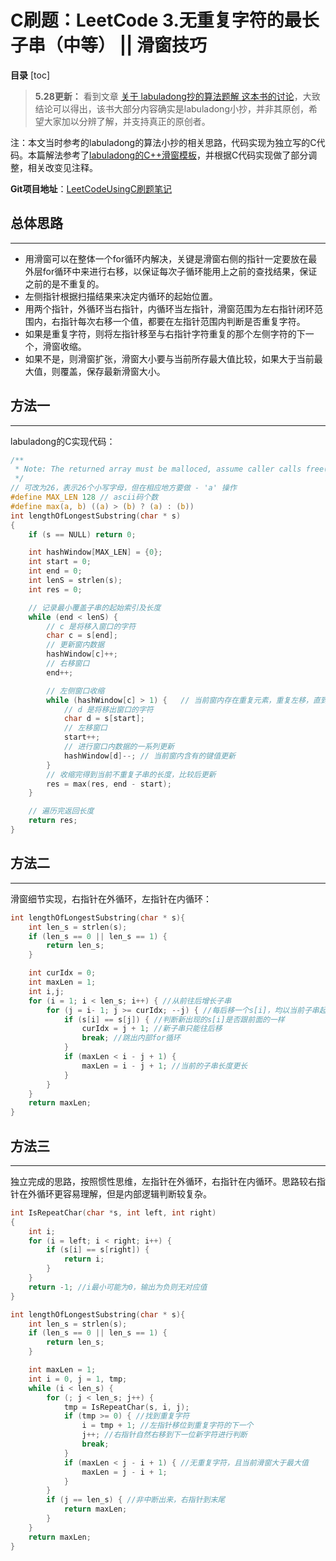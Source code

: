 # C刷题：LeetCode 3.无重复字符的最长子串（中等） || 滑窗技巧
**目录**
[toc]

> **5.28更新：**
> 看到文章 [关于 labuladong抄的算法题解 这本书的讨论](https://leetcode-cn.com/circle/discuss/MKwnEl/)，大致结论可以得出，该书大部分内容确实是labuladong小抄，并非其原创，希望大家加以分辨了解，并支持真正的原创者。

注：本文当时参考的labuladong的算法小抄的相关思路，代码实现为独立写的C代码。本篇解法参考了[labuladong的C++滑窗模板](https://labuladong.gitbook.io/algo/di-yi-zhang-shou-ba-shou-shua-shu-ju-jie-gou/shou-ba-shou-shua-shu-zu-ti-mu/hua-dong-chuang-kou-ji-qiao-jin-jie)，并根据C代码实现做了部分调整，相关改变见注释。

**Git项目地址**：[LeetCodeUsingC刷题笔记](https://github.com/ioMayday/leetcode_sol)



## 总体思路
---
 - 用滑窗可以在整体一个for循环内解决，关键是滑窗右侧的指针一定要放在最外层for循环中来进行右移，以保证每次子循环能用上之前的查找结果，保证之前的是不重复的。
 - 左侧指针根据扫描结果来决定内循环的起始位置。
 - 用两个指针，外循环当右指针，内循环当左指针，滑窗范围为左右指针闭环范围内，右指针每次右移一个值，都要在左指针范围内判断是否重复字符。
 - 如果是重复字符，则将左指针移至与右指针字符重复的那个左侧字符的下一个，滑窗收缩。
 - 如果不是，则滑窗扩张，滑窗大小要与当前所存最大值比较，如果大于当前最大值，则覆盖，保存最新滑窗大小。

## 方法一
---
labuladong的C实现代码：
```c
/**
 * Note: The returned array must be malloced, assume caller calls free().
 */
// 可改为26，表示26个小写字母，但在相应地方要做 - 'a' 操作
#define MAX_LEN 128 // ascii码个数
#define max(a, b) ((a) > (b) ? (a) : (b))
int lengthOfLongestSubstring(char * s)
{
    if (s == NULL) return 0;

    int hashWindow[MAX_LEN] = {0};
    int start = 0;
    int end = 0;
    int lenS = strlen(s);
    int res = 0;

    // 记录最小覆盖子串的起始索引及长度
    while (end < lenS) {
        // c 是将移入窗口的字符
        char c = s[end];
        // 更新窗内数据
        hashWindow[c]++;
        // 右移窗口
        end++;

        // 左侧窗口收缩
        while (hashWindow[c] > 1) {   // 当前窗内存在重复元素，重复左移，直到移除那个重复元素的值后，跳出
            // d 是将移出窗口的字符
            char d = s[start];
            // 左移窗口
            start++;
            // 进行窗口内数据的一系列更新
            hashWindow[d]--; // 当前窗内含有的键值更新
        }
        // 收缩完得到当前不重复子串的长度，比较后更新
        res = max(res, end - start);
    }

    // 遍历完返回长度
    return res;
}
```

## 方法二
----
滑窗细节实现，右指针在外循环，左指针在内循环：

```c
int lengthOfLongestSubstring(char * s){
    int len_s = strlen(s);
    if (len_s == 0 || len_s == 1) {
        return len_s;
    }

    int curIdx = 0;
    int maxLen = 1;
    int i,j;
    for (i = 1; i < len_s; i++) { //从前往后增长子串
        for (j = i- 1; j >= curIdx; --j) { //每后移一个s[i]，均以当前子串起点间判断是否出现过该字符
            if (s[i] == s[j]) { //判断新出现的s[i]是否跟前面的一样
                curIdx = j + 1; //新子串只能往后移
                break; //跳出内部for循环
            }
            if (maxLen < i - j + 1) {
                maxLen = i - j + 1; //当前的子串长度更长
            }
        }
    }
    return maxLen;
}
```


## 方法三
-----
独立完成的思路，按照惯性思维，左指针在外循环，右指针在内循环。思路较右指针在外循环更容易理解，但是内部逻辑判断较复杂。

```c
int IsRepeatChar(char *s, int left, int right)
{
    int i;
    for (i = left; i < right; i++) {
        if (s[i] == s[right]) {
            return i;
        }
    }
    return -1; //i最小可能为0，输出为负则无对应值
}

int lengthOfLongestSubstring(char * s){
    int len_s = strlen(s);
    if (len_s == 0 || len_s == 1) {
        return len_s;
    }

    int maxLen = 1;
    int i = 0, j = 1, tmp;
    while (i < len_s) {
        for (; j < len_s; j++) {
            tmp = IsRepeatChar(s, i, j);
            if (tmp >= 0) { //找到重复字符
                i = tmp + 1; //左指针移位到重复字符的下一个
                j++; //右指针自然右移到下一位新字符进行判断
                break;
            }
            if (maxLen < j - i + 1) { //无重复字符，且当前滑窗大于最大值
                maxLen = j - i + 1;
            }
        }
        if (j == len_s) { //非中断出来，右指针到末尾
            return maxLen;
        }
    }
    return maxLen;
}
```
